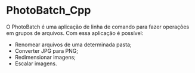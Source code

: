# PhotoBatch_Cpp

O PhotoBatch é uma aplicação de linha de comando para fazer operações em grupos de arquivos. Com essa aplicação é possível:

* Renomear arquivos de uma determinada pasta;
* Converter JPG para PNG;
* Redimensionar imagens;
* Escalar imagens.

